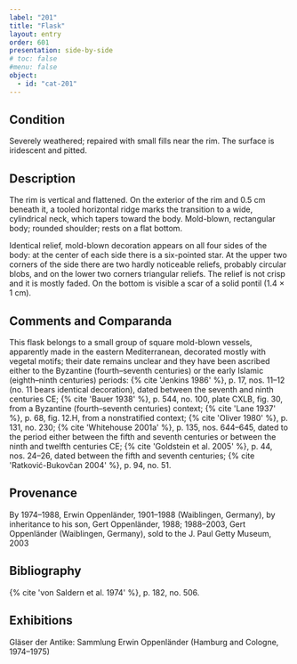 ```yaml
---
label: "201"
title: "Flask"
layout: entry
order: 601
presentation: side-by-side
# toc: false
#menu: false 
object:
  - id: "cat-201"
---
```


## Condition

Severely weathered; repaired with small fills near the rim. The surface is iridescent and pitted.

## Description

The rim is vertical and flattened. On the exterior of the rim and 0.5 cm beneath it, a tooled horizontal ridge marks the transition to a wide, cylindrical neck, which tapers toward the body. Mold-blown, rectangular body; rounded shoulder; rests on a flat bottom.

Identical relief, mold-blown decoration appears on all four sides of the body: at the center of each side there is a six-pointed star. At the upper two corners of the side there are two hardly noticeable reliefs, probably circular blobs, and on the lower two corners triangular reliefs. The relief is not crisp and it is mostly faded. On the bottom is visible a scar of a solid pontil (1.4 × 1 cm).

## Comments and Comparanda

This flask belongs to a small group of square mold-blown vessels, apparently made in the eastern Mediterranean, decorated mostly with vegetal motifs; their date remains unclear and they have been ascribed either to the Byzantine (fourth–seventh centuries) or the early Islamic (eighth–ninth centuries) periods: {% cite 'Jenkins 1986' %}, p. 17, nos. 11–12 (no. 11 bears identical decoration), dated between the seventh and ninth centuries CE; {% cite 'Bauer 1938' %}, p. 544, no. 100, plate CXLB, fig. 30, from a Byzantine (fourth–seventh centuries) context; {% cite 'Lane 1937' %}, p. 68, fig. 12.H, from a nonstratified context; {% cite 'Oliver 1980' %}, p. 131, no. 230; {% cite 'Whitehouse 2001a' %}, p. 135, nos. 644–645, dated to the period either between the fifth and seventh centuries or between the ninth and twelfth centuries CE; {% cite 'Goldstein et al. 2005' %}, p. 44, nos. 24–26, dated between the fifth and seventh centuries; {% cite 'Ratković-Bukovčan 2004' %}, p. 94, no. 51.

## Provenance

By 1974–1988, Erwin Oppenländer, 1901–1988 (Waiblingen, Germany), by inheritance to his son, Gert Oppenländer, 1988; 1988–2003, Gert Oppenländer (Waiblingen, Germany), sold to the J. Paul Getty Museum, 2003

## Bibliography

{% cite 'von Saldern et al. 1974' %}, p. 182, no. 506.

## Exhibitions

Gläser der Antike: Sammlung Erwin Oppenländer (Hamburg and Cologne, 1974–1975)
